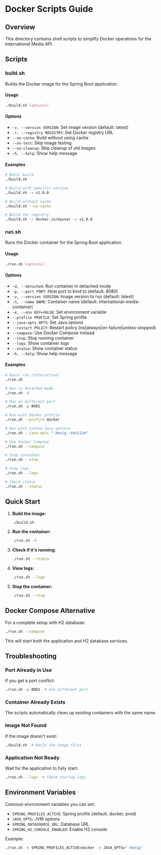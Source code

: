 # Docker Scripts Guide

## Overview

This directory contains shell scripts to simplify Docker operations for the International Media API.

## Scripts

### build.sh
Builds the Docker image for the Spring Boot application.

#### Usage
```bash
./build.sh [options]
```

#### Options
- `-v, --version VERSION`: Set image version (default: latest)
- `-r, --registry REGISTRY`: Set Docker registry URL
- `--no-cache`: Build without using cache
- `--no-test`: Skip image testing
- `--no-cleanup`: Skip cleanup of old images
- `-h, --help`: Show help message

#### Examples
```bash
# Basic build
./build.sh

# Build with specific version
./build.sh -v v1.0.0

# Build without cache
./build.sh --no-cache

# Build for registry
./build.sh -r docker.io/myuser -v v1.0.0
```

### run.sh
Runs the Docker container for the Spring Boot application.

#### Usage
```bash
./run.sh [options]
```

#### Options
- `-d, --detached`: Run container in detached mode
- `-p, --port PORT`: Host port to bind to (default: 8080)
- `-v, --version VERSION`: Image version to run (default: latest)
- `-n, --name NAME`: Container name (default: international-media-container)
- `-e, --env KEY=VALUE`: Set environment variable
- `--profile PROFILE`: Set Spring profile
- `--java-opts OPTS`: Set Java options
- `--restart POLICY`: Restart policy (no|always|on-failure|unless-stopped)
- `--compose`: Use Docker Compose instead
- `--stop`: Stop running container
- `--logs`: Show container logs
- `--status`: Show container status
- `-h, --help`: Show help message

#### Examples
```bash
# Basic run (interactive)
./run.sh

# Run in detached mode
./run.sh -d

# Run on different port
./run.sh -p 8081

# Run with Docker profile
./run.sh --profile docker

# Run with custom Java options
./run.sh --java-opts "-Xmx1g -Xms512m"

# Use Docker Compose
./run.sh --compose

# Stop container
./run.sh --stop

# View logs
./run.sh --logs

# Check status
./run.sh --status
```

## Quick Start

1. **Build the image:**
   ```bash
   ./build.sh
   ```

2. **Run the container:**
   ```bash
   ./run.sh -d
   ```

3. **Check if it's running:**
   ```bash
   ./run.sh --status
   ```

4. **View logs:**
   ```bash
   ./run.sh --logs
   ```

5. **Stop the container:**
   ```bash
   ./run.sh --stop
   ```

## Docker Compose Alternative

For a complete setup with H2 database:

```bash
./run.sh --compose
```

This will start both the application and H2 database services.

## Troubleshooting

### Port Already in Use
If you get a port conflict:
```bash
./run.sh -p 8081  # Use different port
```

### Container Already Exists
The scripts automatically clean up existing containers with the same name.

### Image Not Found
If the image doesn't exist:
```bash
./build.sh  # Build the image first
```

### Application Not Ready
Wait for the application to fully start:
```bash
./run.sh --logs  # Check startup logs
```

## Environment Variables

Common environment variables you can set:

- `SPRING_PROFILES_ACTIVE`: Spring profile (default, docker, prod)
- `JAVA_OPTS`: JVM options
- `SPRING_DATASOURCE_URL`: Database URL
- `SPRING_H2_CONSOLE_ENABLED`: Enable H2 console

Example:
```bash
./run.sh -e SPRING_PROFILES_ACTIVE=docker -e JAVA_OPTS="-Xmx1g"
```